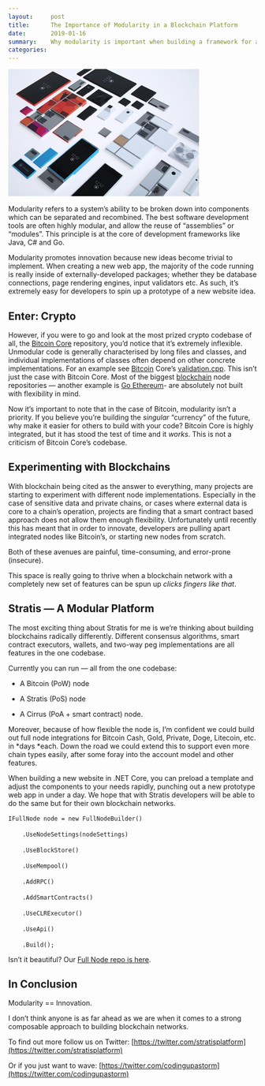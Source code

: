 ```yaml
---
layout:     post
title:      The Importance of Modularity in a Blockchain Platform
date:       2019-01-16
summary:    Why modularity is important when building a framework for an emerging technology.
categories: 
---
```


![Project Ara: an idea for a modular smartphone.](/images/modularity.png)

Modularity refers to a system’s ability to be broken down into components which can be separated and recombined. The best software development tools are often highly modular, and allow the reuse of “assemblies” or “modules”. This principle is at the core of development frameworks like Java, C# and Go.

Modularity promotes innovation because new ideas become trivial to implement. When creating a new web app, the majority of the code running is really inside of externally-developed packages; whether they be database connections, page rendering engines, input validators etc. As such, it’s extremely easy for developers to spin up a prototype of a new website idea.

## Enter: Crypto

However, if you were to go and look at the most prized crypto codebase of all, the [Bitcoin Core](https://github.com/bitcoin/bitcoin) repository, you’d notice that it’s extremely inflexible. Unmodular code is generally characterised by long files and classes, and individual implementations of classes often depend on other concrete implementations. For an example see [Bitcoin](https://hackernoon.com/tagged/bitcoin) Core’s [validation.cpp](https://github.com/bitcoin/bitcoin/blob/82ffd4d91832c275f791a17f697534cc677c89fd/src/validation.cpp). This isn’t just the case with Bitcoin Core. Most of the biggest [blockchain](https://hackernoon.com/tagged/blockchain) node repositories — another example is [Go Ethereum](https://github.com/ethereum/go-ethereum)- are absolutely not built with flexibility in mind.

Now it’s important to note that in the case of Bitcoin, modularity isn’t a priority. If you believe you’re building the *singular* “currency” of the future, why make it easier for others to build with your code? Bitcoin Core is highly integrated, but it has stood the test of time and it *works*. This is not a criticism of Bitcoin Core’s codebase.

## Experimenting with Blockchains

With blockchain being cited as the answer to everything, many projects are starting to experiment with different node implementations. Especially in the case of sensitive data and private chains, or cases where external data is core to a chain’s operation, projects are finding that a smart contract based approach does not allow them enough flexibility. Unfortunately until recently this has meant that in order to innovate, developers are pulling apart integrated nodes like Bitcoin’s, or starting new nodes from scratch.

Both of these avenues are painful, time-consuming, and error-prone (insecure).

This space is really going to thrive when a blockchain network with a completely new set of features can be spun up *clicks fingers* *like that*.

## Stratis — A Modular Platform

The most exciting thing about Stratis for me is we’re thinking about building blockchains radically differently. Different consensus algorithms, smart contract executors, wallets, and two-way peg implementations are all features in the one codebase.

Currently you can run — all from the one codebase:

* A Bitcoin (PoW) node

* A Stratis (PoS) node

* A Cirrus (PoA + smart contract) node.

Moreover, because of how flexible the node is, I’m confident we could build out full node integrations for Bitcoin Cash, Gold, Private, Doge, Litecoin, etc. in *days *each. Down the road we could extend this to support even more chain types easily, after some foray into the account model and other features.

When building a new website in .NET Core, you can preload a template and adjust the components to your needs rapidly, punching out a new prototype web app in under a day. We hope that with Stratis developers will be able to do the same but for their own blockchain networks.

    IFullNode node = new FullNodeBuilder()

        .UseNodeSettings(nodeSettings)

        .UseBlockStore()

        .UseMempool()

        .AddRPC()

        .AddSmartContracts()

        .UseCLRExecutor()

        .UseApi()

        .Build();

Isn’t it beautiful? Our [Full Node repo is here](https://github.com/stratisproject/StratisBitcoinFullNode).

## In Conclusion

Modularity == Innovation.

I don’t think anyone is as far ahead as we are when it comes to a strong composable approach to building blockchain networks.

To find out more follow us on Twitter: [https://twitter.com/stratisplatform](https://twitter.com/stratisplatform)

Or if you just want to wave: [https://twitter.com/codingupastorm](https://twitter.com/codingupastorm)